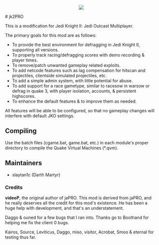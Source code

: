 <p align="center">
	<img src="http://t00.deviantart.net/0Z3QX2DdUdEd2U7oQreaW0h8NGY=/300x200/filters:fixed_height(100,100):origin()/pre10/11f6/th/pre/f/2016/050/4/6/jedi_knight__jedi_academy_logo_by_jadelune-d9scq42.png">
</p>
# jk2PRO

This is a modification for Jedi Knight II: Jedi Outcast Multiplayer.

The primary goals for this mod are as follows:

* To provide the best environment for defragging in Jedi Knight II, supporting all versions.
* To properly track racing/defragging scores with demo recording & player times.
* To remove/patch unwanted gameplay related exploits.
* To add netcode features such as lag compensation for hitscan and projectiles, clientside simulated projectiles, etc.
* To add a simple admin system, with little potential for abuse.
* To add support for a race gametype, similar to racesow in warsow or defrag in quake 3, with player isolation, accounts, & persistent highscores.
* To enhance the default features & to improve them as needed.  

All features will be able to be configured, so that no gameplay changes will interfere with default JKO settings.

## Compiling
Use the batch files (cgame.bat, game.bat, etc.) in each module's proper directory to compile the Quake Virtual Machines (*.qvm).

## Maintainers
* slaytan1c (Darth Martyr)

### Credits
**videoP**, the original author of jaPRO.  This mod is derived from jaPRO, and he really deserves all the credit for this mod's existence.  He has been a huge help with development, and that's an understatement. 

Daggo & ouned for a few bugs that I ran into.  Thanks go to Boothand for helping me fix the client 0 bugs.  

Kairos, Source, Leviticus, Daggo, miso, visitor, Acrobat, Smoo & eternal for testing thus far.